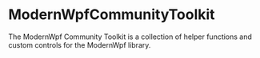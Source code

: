 # ModernWpfCommunityToolkit
The ModernWpf Community Toolkit is a collection of helper functions and custom controls for the ModernWpf library.
